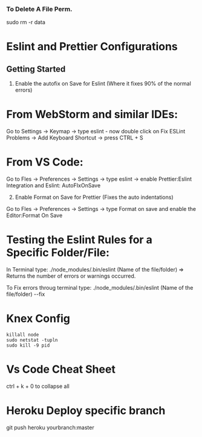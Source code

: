 ### To Delete A File Perm.
sudo rm -r data
# Eslint and Prettier Configurations

## Getting Started

1. Enable the autofix on Save for Eslint (Where it fixes 90% of the normal errors)
# From WebStorm and similar IDEs:
Go to Settings -> Keymap -> type eslint - now double click on Fix ESLint Problems -> Add Keyboard Shortcut -> press CTRL + S
# From VS Code:
Go to Fles -> Preferences -> Settings -> type eslint -> enable Prettier:Eslint Integration and Eslint: AutoFIxOnSave 

2. Enable Format on Save for Prettier (Fixes the auto indentations)

Go to Fles -> Preferences -> Settings ->  type Format on save and enable the Editor:Format On Save




# Testing the Eslint Rules for a Specific Folder/File:

In Terminal type: ./node_modules/.bin/eslint (Name of the file/folder) => Returns the number of errors or warnings occurred.

To Fix errors throug terminal type: ./node_modules/.bin/eslint (Name of the file/folder) --fix

# Knex Config

    killall node
    sudo netstat -tupln
    sudo kill -9 pid

# Vs Code Cheat Sheet
  ctrl + k + 0 to collapse all

# Heroku Deploy specific branch
git push heroku yourbranch:master